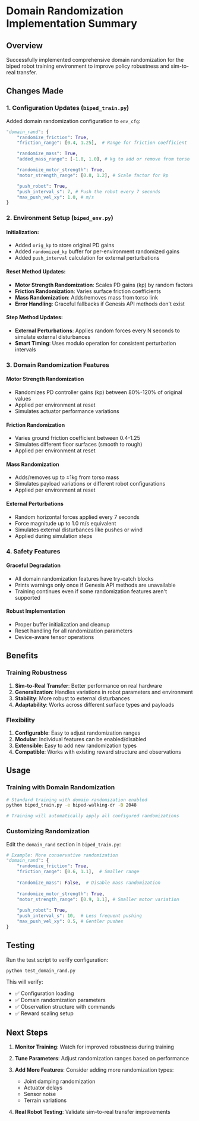# Domain Randomization Implementation Summary

## Overview
Successfully implemented comprehensive domain randomization for the biped robot training environment to improve policy robustness and sim-to-real transfer.

## Changes Made

### 1. **Configuration Updates (`biped_train.py`)**

Added domain randomization configuration to `env_cfg`:

```python
"domain_rand": {
    "randomize_friction": True,
    "friction_range": [0.4, 1.25],  # Range for friction coefficient

    "randomize_mass": True,
    "added_mass_range": [-1.0, 1.0], # kg to add or remove from torso

    "randomize_motor_strength": True,
    "motor_strength_range": [0.8, 1.2], # Scale factor for kp

    "push_robot": True,
    "push_interval_s": 7, # Push the robot every 7 seconds
    "max_push_vel_xy": 1.0, # m/s
}
```

### 2. **Environment Setup (`biped_env.py`)**

#### Initialization:
- Added `orig_kp` to store original PD gains
- Added `randomized_kp` buffer for per-environment randomized gains
- Added `push_interval` calculation for external perturbations

#### Reset Method Updates:
- **Motor Strength Randomization**: Scales PD gains (kp) by random factors
- **Friction Randomization**: Varies surface friction coefficients
- **Mass Randomization**: Adds/removes mass from torso link
- **Error Handling**: Graceful fallbacks if Genesis API methods don't exist

#### Step Method Updates:
- **External Perturbations**: Applies random forces every N seconds to simulate external disturbances
- **Smart Timing**: Uses modulo operation for consistent perturbation intervals

### 3. **Domain Randomization Features**

#### **Motor Strength Randomization**
- Randomizes PD controller gains (kp) between 80%-120% of original values
- Applied per environment at reset
- Simulates actuator performance variations

#### **Friction Randomization**
- Varies ground friction coefficient between 0.4-1.25
- Simulates different floor surfaces (smooth to rough)
- Applied per environment at reset

#### **Mass Randomization**
- Adds/removes up to ±1kg from torso mass
- Simulates payload variations or different robot configurations
- Applied per environment at reset

#### **External Perturbations**
- Random horizontal forces applied every 7 seconds
- Force magnitude up to 1.0 m/s equivalent
- Simulates external disturbances like pushes or wind
- Applied during simulation steps

### 4. **Safety Features**

#### **Graceful Degradation**
- All domain randomization features have try-catch blocks
- Prints warnings only once if Genesis API methods are unavailable
- Training continues even if some randomization features aren't supported

#### **Robust Implementation**
- Proper buffer initialization and cleanup
- Reset handling for all randomization parameters
- Device-aware tensor operations

## Benefits

### **Training Robustness**
1. **Sim-to-Real Transfer**: Better performance on real hardware
2. **Generalization**: Handles variations in robot parameters and environment
3. **Stability**: More robust to external disturbances
4. **Adaptability**: Works across different surface types and payloads

### **Flexibility**
1. **Configurable**: Easy to adjust randomization ranges
2. **Modular**: Individual features can be enabled/disabled
3. **Extensible**: Easy to add new randomization types
4. **Compatible**: Works with existing reward structure and observations

## Usage

### **Training with Domain Randomization**
```bash
# Standard training with domain randomization enabled
python biped_train.py -e biped-walking-dr -B 2048

# Training will automatically apply all configured randomizations
```

### **Customizing Randomization**
Edit the `domain_rand` section in `biped_train.py`:

```python
# Example: More conservative randomization
"domain_rand": {
    "randomize_friction": True,
    "friction_range": [0.6, 1.1],  # Smaller range
    
    "randomize_mass": False,  # Disable mass randomization
    
    "randomize_motor_strength": True,
    "motor_strength_range": [0.9, 1.1], # Smaller motor variation
    
    "push_robot": True,
    "push_interval_s": 10,  # Less frequent pushing
    "max_push_vel_xy": 0.5, # Gentler pushes
}
```

## Testing

Run the test script to verify configuration:
```bash
python test_domain_rand.py
```

This will verify:
- ✅ Configuration loading
- ✅ Domain randomization parameters
- ✅ Observation structure with commands
- ✅ Reward scaling setup

## Next Steps

1. **Monitor Training**: Watch for improved robustness during training
2. **Tune Parameters**: Adjust randomization ranges based on performance
3. **Add More Features**: Consider adding more randomization types:
   - Joint damping randomization
   - Actuator delays
   - Sensor noise
   - Terrain variations

4. **Real Robot Testing**: Validate sim-to-real transfer improvements

